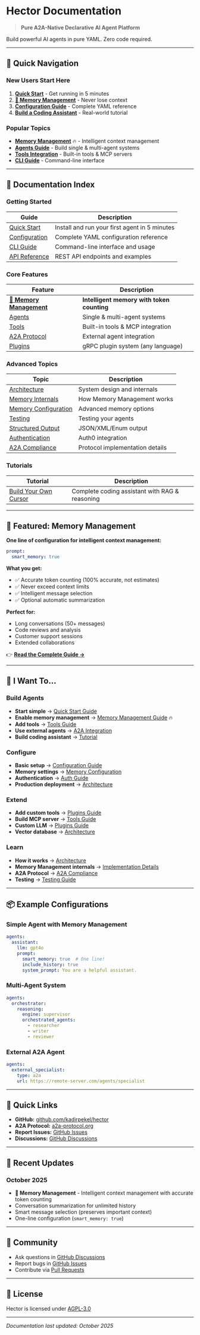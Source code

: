 # Hector Documentation

> **Pure A2A-Native Declarative AI Agent Platform**

Build powerful AI agents in pure YAML. Zero code required.

---

## 🚀 Quick Navigation

### New Users Start Here

1. **[Quick Start](QUICK_START.md)** - Get running in 5 minutes
2. **[🧠 Memory Management](MEMORY.md)** - Never lose context
3. **[Configuration Guide](CONFIGURATION.md)** - Complete YAML reference
4. **[Build a Coding Assistant](tutorials/BUILD_YOUR_OWN_CURSOR.md)** - Real-world tutorial

### Popular Topics

- **[Memory Management](MEMORY.md)** 🔥 - Intelligent context management
- **[Agents Guide](AGENTS.md)** - Build single & multi-agent systems
- **[Tools Integration](TOOLS.md)** - Built-in tools & MCP servers
- **[CLI Guide](CLI_GUIDE.md)** - Command-line interface

---

## 📖 Documentation Index

### Getting Started

| Guide | Description |
|-------|-------------|
| [Quick Start](QUICK_START.md) | Install and run your first agent in 5 minutes |
| [Configuration](CONFIGURATION.md) | Complete YAML configuration reference |
| [CLI Guide](CLI_GUIDE.md) | Command-line interface and usage |
| [API Reference](API_REFERENCE.md) | REST API endpoints and examples |

### Core Features

| Feature | Description |
|---------|-------------|
| **[🧠 Memory Management](MEMORY.md)** | **Intelligent memory with token counting** |
| [Agents](AGENTS.md) | Single & multi-agent systems |
| [Tools](TOOLS.md) | Built-in tools & MCP integration |
| [A2A Protocol](EXTERNAL_AGENTS.md) | External agent integration |
| [Plugins](PLUGINS.md) | gRPC plugin system (any language) |

### Advanced Topics

| Topic | Description |
|-------|-------------|
| [Architecture](ARCHITECTURE.md) | System design and internals |
| [Memory Internals](IMMEDIATE_IMPROVEMENTS_COMPLETED.md) | How Memory Management works |
| [Memory Configuration](MEMORY_CONFIGURATION.md) | Advanced memory options |
| [Testing](TESTING.md) | Testing your agents |
| [Structured Output](STRUCTURED_OUTPUT.md) | JSON/XML/Enum output |
| [Authentication](AUTHENTICATION.md) | Auth0 integration |
| [A2A Compliance](A2A_COMPLIANCE.md) | Protocol implementation details |

### Tutorials

| Tutorial | Description |
|----------|-------------|
| [Build Your Own Cursor](tutorials/BUILD_YOUR_OWN_CURSOR.md) | Complete coding assistant with RAG & reasoning |

---

## 🧠 Featured: Memory Management

**One line of configuration for intelligent context management:**

```yaml
prompt:
  smart_memory: true
```

**What you get:**
- ✅ Accurate token counting (100% accurate, not estimates)
- ✅ Never exceed context limits
- ✅ Intelligent message selection
- ✅ Optional automatic summarization

**Perfect for:**
- Long conversations (50+ messages)
- Code reviews and analysis
- Customer support sessions
- Extended collaborations

👉 **[Read the Complete Guide →](MEMORY.md)**

---

## 🎯 I Want To...

### Build Agents
- **Start simple** → [Quick Start Guide](QUICK_START.md)
- **Enable memory management** → [Memory Management Guide](MEMORY.md) 🔥
- **Add tools** → [Tools Guide](TOOLS.md)
- **Use external agents** → [A2A Integration](EXTERNAL_AGENTS.md)
- **Build coding assistant** → [Tutorial](tutorials/BUILD_YOUR_OWN_CURSOR.md)

### Configure
- **Basic setup** → [Configuration Guide](CONFIGURATION.md)
- **Memory settings** → [Memory Configuration](MEMORY_CONFIGURATION.md)
- **Authentication** → [Auth Guide](AUTHENTICATION.md)
- **Production deployment** → [Architecture](ARCHITECTURE.md)

### Extend
- **Add custom tools** → [Plugins Guide](PLUGINS.md)
- **Build MCP server** → [Tools Guide](TOOLS.md)
- **Custom LLM** → [Plugins Guide](PLUGINS.md)
- **Vector database** → [Architecture](ARCHITECTURE.md)

### Learn
- **How it works** → [Architecture](ARCHITECTURE.md)
- **Memory Management internals** → [Implementation Details](IMMEDIATE_IMPROVEMENTS_COMPLETED.md)
- **A2A Protocol** → [A2A Compliance](A2A_COMPLIANCE.md)
- **Testing** → [Testing Guide](TESTING.md)

---

## 📦 Example Configurations

### Simple Agent with Memory Management

```yaml
agents:
  assistant:
    llm: gpt4o
    prompt:
      smart_memory: true  # One line!
      include_history: true
      system_prompt: You are a helpful assistant.
```

### Multi-Agent System

```yaml
agents:
  orchestrator:
    reasoning:
      engine: supervisor
      orchestrated_agents:
        - researcher
        - writer
        - reviewer
```

### External A2A Agent

```yaml
agents:
  external_specialist:
    type: a2a
    url: https://remote-server.com/agents/specialist
```

---

## 🔗 Quick Links

- **GitHub:** [github.com/kadirpekel/hector](https://github.com/kadirpekel/hector)
- **A2A Protocol:** [a2a-protocol.org](https://a2a-protocol.org)
- **Report Issues:** [GitHub Issues](https://github.com/kadirpekel/hector/issues)
- **Discussions:** [GitHub Discussions](https://github.com/kadirpekel/hector/discussions)

---

## 📝 Recent Updates

### October 2025
- **🧠 Memory Management** - Intelligent context management with accurate token counting
- Conversation summarization for unlimited history
- Smart message selection (preserves important context)
- One-line configuration (`smart_memory: true`)

---

## 🤝 Community

- Ask questions in [GitHub Discussions](https://github.com/kadirpekel/hector/discussions)
- Report bugs in [GitHub Issues](https://github.com/kadirpekel/hector/issues)
- Contribute via [Pull Requests](https://github.com/kadirpekel/hector/pulls)

---

## 📄 License

Hector is licensed under [AGPL-3.0](../LICENSE.md)

---

*Documentation last updated: October 2025*

